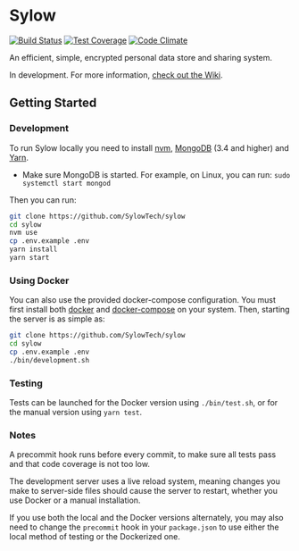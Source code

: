 # Sylow
[![Build Status](https://travis-ci.org/SylowTech/sylow.svg?branch=master)](https://travis-ci.org/SylowTech/sylow)
[![Test Coverage](https://codeclimate.com/github/SylowTech/sylow/badges/coverage.svg)](https://codeclimate.com/github/SylowTech/sylow/coverage)
[![Code Climate](https://codeclimate.com/github/SylowTech/sylow/badges/gpa.svg)](https://codeclimate.com/github/SylowTech/sylow)

An efficient, simple, encrypted personal data store and sharing system.

In development. For more information, [check out the Wiki](https://github.com/SylowTech/sylow/wiki).

## Getting Started

### Development

To run Sylow locally you need to install [nvm](https://github.com/creationix/nvm), [MongoDB](https://www.mongodb.com/) (3.4 and higher) and [Yarn](https://yarnpkg.com/en/docs/install).
* Make sure MongoDB is started. For example, on Linux, you can run: ```sudo systemctl start mongod```

Then you can run:

```bash
git clone https://github.com/SylowTech/sylow
cd sylow
nvm use
cp .env.example .env
yarn install
yarn start
```

### Using Docker

You can also use the provided docker-compose configuration. You must first install both [docker](https://docs.docker.com/engine/installation/) and [docker-compose](https://docs.docker.com/compose/install/) on your system. Then, starting the server is as simple as:

```bash
git clone https://github.com/SylowTech/sylow
cd sylow
cp .env.example .env
./bin/development.sh
```

### Testing

Tests can be launched for the Docker version using `./bin/test.sh`, or for the manual version using `yarn test`.

### Notes

A precommit hook runs before every commit, to make sure all tests pass and that code coverage is not too low.

The development server uses a live reload system, meaning changes you make to server-side files should cause the server to restart, whether you use Docker or a manual installation.

If you use both the local and the Docker versions alternately, you may also need to change the `precommit` hook in your `package.json` to use either the local method of testing or the Dockerized one.
